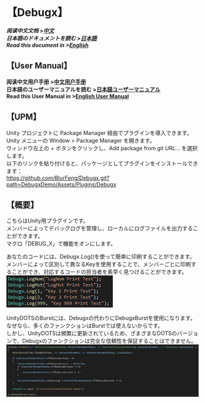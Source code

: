 # 【Debugx】
***阅读中文文档 >[中文](README.md)***\
***日本語のドキュメントを読む >[日本語](README_ja.md)***\
***Read this document in >[English](README_en.md)***

## 【User Manual】
**阅读中文用户手册 >[中文用户手册](Documents/UserManual_cn.md)**\
**日本語のユーザーマニュアルを読む >[日本語ユーザーマニュアル](Documents/UserManual_ja.md)**\
**Read this User Manual in >[English User Manual](Documents/UserManual_en.md)**

## 【UPM】
Unity プロジェクトに Package Manager 経由でプラグインを導入できます。\
Unity メニューの Window > Package Manager を開きます。\
ウィンドウ左上の + ボタンをクリックし、Add package from git URL... を選択します。\
以下のリンクを貼り付けると、パッケージとしてプラグインをインストールできます：\
https://github.com/BlurFeng/Debugx.git?path=DebugxDemo/Assets/Plugins/Debugx

## 【概要】
こちらはUnity用プラグインです。\
メンバーによってデバッグログを管理し、ローカルにログファイルを出力することができます。\
マクロ「DEBUG_X」で機能をオンにします。

あなたのコードには、Debugx.Log()を使って簡単に印刷することができます。\
メンバーによって区別して異なるKeyを使用することで、メンバーごとに印刷することができ、対応するコードの担当者を素早く見つけることができます。\
![](Documents/Images/DebugxCode.png)

UnityDOTSのBurstには、Debugxの代わりにDebugxBurstを使用になります。なぜなら、多くのファンクションはBurstでは使えないからです。\
しかし、UnityDOTSは頻繁に更新されているため、ざまざまなDOTSのバージョンで、Debugxのファンクションは完全な信頼性を保証することはできません。\
![](Documents/Images/DebugxBurst.png)